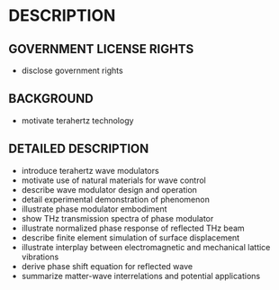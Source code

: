 # DESCRIPTION

## GOVERNMENT LICENSE RIGHTS

- disclose government rights

## BACKGROUND

- motivate terahertz technology

## DETAILED DESCRIPTION

- introduce terahertz wave modulators
- motivate use of natural materials for wave control
- describe wave modulator design and operation
- detail experimental demonstration of phenomenon
- illustrate phase modulator embodiment
- show THz transmission spectra of phase modulator
- illustrate normalized phase response of reflected THz beam
- describe finite element simulation of surface displacement
- illustrate interplay between electromagnetic and mechanical lattice vibrations
- derive phase shift equation for reflected wave
- summarize matter-wave interrelations and potential applications

